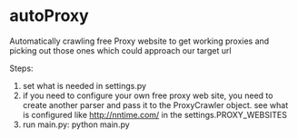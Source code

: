 # autoProxy
Automatically crawling free Proxy website to get working proxies and picking out those ones which could approach our target url

Steps:
1. set what is needed in settings.py
2. if you need to configure your own free proxy web site, you need to create another parser and pass it to the ProxyCrawler object. see what is configured like http://nntime.com/ in the settings.PROXY_WEBSITES
3. run main.py: python main.py
